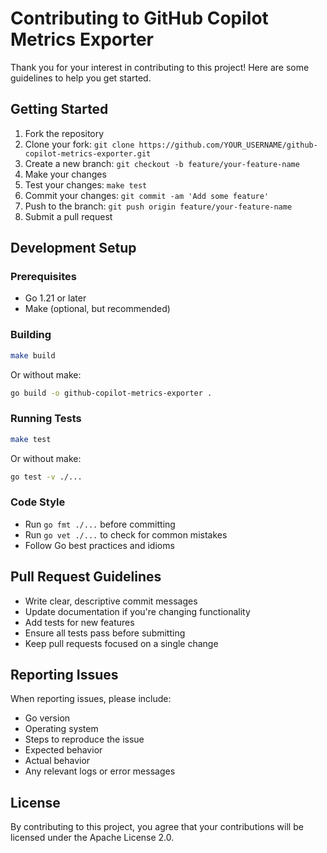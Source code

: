 # Contributing to GitHub Copilot Metrics Exporter

Thank you for your interest in contributing to this project! Here are some guidelines to help you get started.

## Getting Started

1. Fork the repository
2. Clone your fork: `git clone https://github.com/YOUR_USERNAME/github-copilot-metrics-exporter.git`
3. Create a new branch: `git checkout -b feature/your-feature-name`
4. Make your changes
5. Test your changes: `make test`
6. Commit your changes: `git commit -am 'Add some feature'`
7. Push to the branch: `git push origin feature/your-feature-name`
8. Submit a pull request

## Development Setup

### Prerequisites

- Go 1.21 or later
- Make (optional, but recommended)

### Building

```bash
make build
```

Or without make:

```bash
go build -o github-copilot-metrics-exporter .
```

### Running Tests

```bash
make test
```

Or without make:

```bash
go test -v ./...
```

### Code Style

- Run `go fmt ./...` before committing
- Run `go vet ./...` to check for common mistakes
- Follow Go best practices and idioms

## Pull Request Guidelines

- Write clear, descriptive commit messages
- Update documentation if you're changing functionality
- Add tests for new features
- Ensure all tests pass before submitting
- Keep pull requests focused on a single change

## Reporting Issues

When reporting issues, please include:

- Go version
- Operating system
- Steps to reproduce the issue
- Expected behavior
- Actual behavior
- Any relevant logs or error messages

## License

By contributing to this project, you agree that your contributions will be licensed under the Apache License 2.0.
